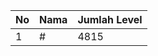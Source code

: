 | No | Nama            | Jumlah Level |
|----|-----------------|--------------|
| 1  | #    |    4815        |
